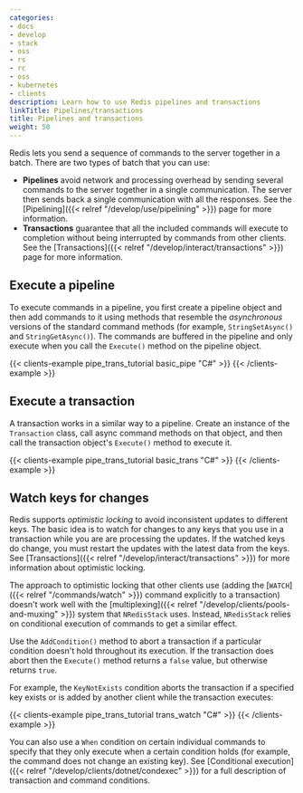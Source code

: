 ```yaml
---
categories:
- docs
- develop
- stack
- oss
- rs
- rc
- oss
- kubernetes
- clients
description: Learn how to use Redis pipelines and transactions
linkTitle: Pipelines/transactions
title: Pipelines and transactions
weight: 50
---
```


Redis lets you send a sequence of commands to the server together in a batch.
There are two types of batch that you can use:

-   **Pipelines** avoid network and processing overhead by sending several commands
    to the server together in a single communication. The server then sends back
    a single communication with all the responses. See the
    [Pipelining]({{< relref "/develop/use/pipelining" >}}) page for more
    information.
-   **Transactions** guarantee that all the included commands will execute
    to completion without being interrupted by commands from other clients.
    See the [Transactions]({{< relref "/develop/interact/transactions" >}})
    page for more information.

## Execute a pipeline

To execute commands in a pipeline, you first create a pipeline object
and then add commands to it using methods that resemble the *asynchronous*
versions of the standard command methods
(for example, `StringSetAsync()` and `StringGetAsync()`). The commands are
buffered in the pipeline and only execute when you call the `Execute()`
method on the pipeline object.

{{< clients-example pipe_trans_tutorial basic_pipe "C#" >}}
{{< /clients-example >}}

## Execute a transaction

A transaction works in a similar way to a pipeline. Create an
instance of the `Transaction` class, call async command methods
on that object, and then call the transaction object's 
`Execute()` method to execute it.

{{< clients-example pipe_trans_tutorial basic_trans "C#" >}}
{{< /clients-example >}}

## Watch keys for changes

Redis supports *optimistic locking* to avoid inconsistent updates
to different keys. The basic idea is to watch for changes to any
keys that you use in a transaction while you are are processing the
updates. If the watched keys do change, you must restart the updates
with the latest data from the keys. See
[Transactions]({{< relref "/develop/interact/transactions" >}})
for more information about optimistic locking.

The approach to optimistic locking that other clients use
(adding the [`WATCH`]({{< relref "/commands/watch" >}}) command
explicitly to a transaction) doesn't work well with the
[multiplexing]({{< relref "/develop/clients/pools-and-muxing" >}})
system that `NRedisStack` uses.
Instead, `NRedisStack` relies on conditional execution of commands
to get a similar effect.

Use the `AddCondition()` method to abort a transaction if a particular
condition doesn't hold throughout its execution. If the transaction
does abort then the `Execute()` method returns a `false` value,
but otherwise returns `true`.

For example, the `KeyNotExists` condition aborts the transaction
if a specified key exists or is added by another client while the
transaction executes:

{{< clients-example pipe_trans_tutorial trans_watch "C#" >}}
{{< /clients-example >}}

You can also use a `When` condition on certain individual commands to
specify that they only execute when a certain condition holds
(for example, the command does not change an existing key).
See
[Conditional execution]({{< relref "/develop/clients/dotnet/condexec" >}})
for a full description of transaction and command conditions.
